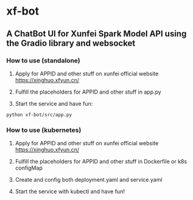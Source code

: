 # xf-bot

## A ChatBot UI for Xunfei Spark Model API using the Gradio library and websocket


### How to use (standalone)

1. Apply for APPID and other stuff on xunfei official website https://xinghuo.xfyun.cn/

2. Fulfill the placeholders for APPID and other stuff in app.py

3. Start the service and have fun:
```
python xf-bot/src/app.py
```


### How to use (kubernetes)

1. Apply for APPID and other stuff on xunfei official website https://xinghuo.xfyun.cn/

2. Fulfill the placeholders for APPID and other stuff in Dockerfile or k8s configMap

3. Create and config both deployment.yaml and service.yaml 

4. Start the service with kubectl and have fun!

